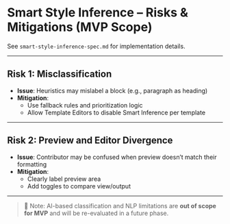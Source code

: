 # Smart Style Inference – Risks & Mitigations (MVP Scope)

See `smart-style-inference-spec.md` for implementation details.

---

## Risk 1: Misclassification
- **Issue**: Heuristics may mislabel a block (e.g., paragraph as heading)
- **Mitigation**:
  - Use fallback rules and prioritization logic
  - Allow Template Editors to disable Smart Inference per template

---

## Risk 2: Preview and Editor Divergence
- **Issue**: Contributor may be confused when preview doesn’t match their formatting
- **Mitigation**:
  - Clearly label preview area
  - Add toggles to compare view/output

---

> 📝 Note: AI-based classification and NLP limitations are **out of scope for MVP** and will be re-evaluated in a future phase.
